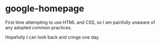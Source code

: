 # google-homepage

First time attempting to use HTML and CSS, so I am painfully unaware of any adopted common practices. 

Hopefully I can look back and cringe one day.
